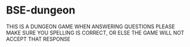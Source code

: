 # BSE-dungeon
THIS IS A DUNGEON GAME
WHEN ANSWERING QUESTIONS PLEASE MAKE SURE YOU SPELLING IS CORRECT, OR ELSE THE GAME WILL NOT ACCEPT THAT RESPONSE
